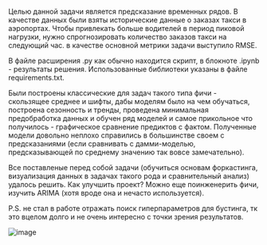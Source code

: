 Целью данной задачи является предсказание временных рядов. В качестве данных были взяты исторические данные о заказах такси в аэропортах. Чтобы привлекать больше водителей в период пиковой нагрузки, нужно спрогнозировать количество заказов такси на следующий час. в качестве основной метрики задачи выступило RMSE. 

В файле расширения .py как обычно находится скрипт, в блокноте .ipynb - результаты решения. Использованные библиотеки указаны в файле requirements.txt.


Были построены классические для задач такого типа фичи - скользящее среднее и шифты, дабы моделям было на чем обучаться, построена сезонность и тренды, проведена минимальная предобработка данных и обучен ряд моделей и самое прикольное что получилось - графическое сравнение предиктов с фактом. Полученные модели довольно неплохо справились в большинстве своем с предсказаниями (если сравнивать с дамми-моделью, предсказывающей по среднему значению так вовсе замечательно). 

Все поставленые перед собой задачи (обучиться основам форкастинга, визуализация данных в задачах такого рода и сравнительный анализ) удалось решить. Как улучшить проект? Можно еще поинженерить фичи, изучить ARIMA (хотя вроде она и нечасто используется). 

P.S. не стал в работе отражать поиск гиперпараметров для бустинга, тк это вцелом долго и не очень интересно с точки зрения результатов. 


![image](https://user-images.githubusercontent.com/90149954/135155958-9ac77462-0527-4f55-a198-f3e60ca6d1ac.png)
